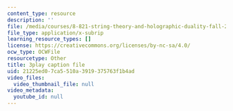 ```yaml
---
content_type: resource
description: ''
file: /media/courses/8-821-string-theory-and-holographic-duality-fall-2014/21225ed07ca5510a3919375763f1b4ad_LoIXB2GJHkg.srt
file_type: application/x-subrip
learning_resource_types: []
license: https://creativecommons.org/licenses/by-nc-sa/4.0/
ocw_type: OCWFile
resourcetype: Other
title: 3play caption file
uid: 21225ed0-7ca5-510a-3919-375763f1b4ad
video_files:
  video_thumbnail_file: null
video_metadata:
  youtube_id: null
---
```

